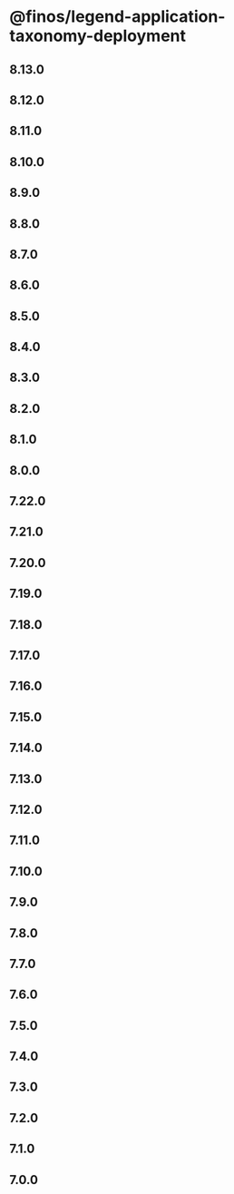 # @finos/legend-application-taxonomy-deployment

## 8.13.0

## 8.12.0

## 8.11.0

## 8.10.0

## 8.9.0

## 8.8.0

## 8.7.0

## 8.6.0

## 8.5.0

## 8.4.0

## 8.3.0

## 8.2.0

## 8.1.0

## 8.0.0

## 7.22.0

## 7.21.0

## 7.20.0

## 7.19.0

## 7.18.0

## 7.17.0

## 7.16.0

## 7.15.0

## 7.14.0

## 7.13.0

## 7.12.0

## 7.11.0

## 7.10.0

## 7.9.0

## 7.8.0

## 7.7.0

## 7.6.0

## 7.5.0

## 7.4.0

## 7.3.0

## 7.2.0

## 7.1.0

## 7.0.0
